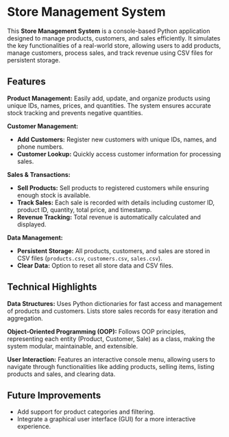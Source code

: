 # Store Management System

This **Store Management System** is a console-based Python application designed to manage products, customers, and sales efficiently. It simulates the key functionalities of a real-world store, allowing users to add products, manage customers, process sales, and track revenue using CSV files for persistent storage.

## Features

**Product Management:** Easily add, update, and organize products using unique IDs, names, prices, and quantities. The system ensures accurate stock tracking and prevents negative quantities.

**Customer Management:**

- **Add Customers:** Register new customers with unique IDs, names, and phone numbers.
- **Customer Lookup:** Quickly access customer information for processing sales.

**Sales & Transactions:**

- **Sell Products:** Sell products to registered customers while ensuring enough stock is available.
- **Track Sales:** Each sale is recorded with details including customer ID, product ID, quantity, total price, and timestamp.
- **Revenue Tracking:** Total revenue is automatically calculated and displayed.

**Data Management:**

- **Persistent Storage:** All products, customers, and sales are stored in CSV files (`products.csv`, `customers.csv`, `sales.csv`).
- **Clear Data:** Option to reset all store data and CSV files.

## Technical Highlights

**Data Structures:** Uses Python dictionaries for fast access and management of products and customers. Lists store sales records for easy iteration and aggregation.

**Object-Oriented Programming (OOP):** Follows OOP principles, representing each entity (Product, Customer, Sale) as a class, making the system modular, maintainable, and extensible.

**User Interaction:** Features an interactive console menu, allowing users to navigate through functionalities like adding products, selling items, listing products and sales, and clearing data.

## Future Improvements

- Add support for product categories and filtering.
- Integrate a graphical user interface (GUI) for a more interactive experience.
